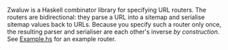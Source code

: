Zwaluw is a Haskell combinator library for specifying URL routers. The routers
are bidirectional: they parse a URL into a sitemap and serialise sitemap
values back to URLs. Because you specify such a router only once, the
resulting parser and serialiser are each other's inverse *by construction*.
See [Example.hs][example] for an example router.

[example]: https://github.com/MedeaMelana/Zwaluw/blob/master/Example.hs
